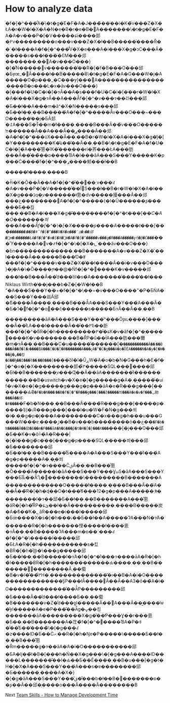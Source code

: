# How to analyze data
[//]: # (Version:1.0.0)
�f�[�^���͂́A�\�t�g�E�F�A�J���̏����i�K�̃v���Z�X�ŁA�r�W�l�X�A�N�e�B�r�e�B�𒲂ׁA�������\�t�g�E�F�A�A�v���P�[�V�����ɕϊ����邽�߂̗v���������o���v���Z�X�ł��B�����͐����Ȓ��`�ł����A�f�[�^���͂̓V�X�e���A�i���X�g�ɔC���Ă����ׂ��s���ł����ƐM���邩�������܂��񂪁A�v���O���}�[�͒N�����݌v�������̂��R�[�f�B���O���邱�Ƃɏœ_�𓖂Ă��ׂ��ł��B�����Ƀ\�t�g�E�F�A�G���W�j�A�����O�̃p���_�C���ɏ]���΁A���������������܂����B�o���L�x�ȃv���O���}�[���f�U�C�i�[�ɂȂ��A�s���f�U�C�i�[���r�W�l�X�A�i���X�g�ɂȂ��A���ׂẴf�[�^�v���ɂ��čl���邱�Ƃ��ł��A���m�ȃ^�X�N�����s���邱�Ƃ��ł��܂��B�����́A�f�[�^�����ׂẴv���O���~���O�����̒��j�ƂȂ邽�߁A���S�ɂ͐��m�ł͂����܂����B���Ȃ��̃v���O�����ŉ������Ă��A���Ȃ��͈ړ����Ă��邩�A�f�[�^���ύX���Ă��܂��B�r�W�l�X�A�i���X�g�̓j�[�Y���������K�͂ɕ��͂��Ă��܂��B�\�t�g�E�F�A�f�U�C�i�[�́A���̂悤�ȋK�͂������ɍi�荞���ŁA���肪���Ȃ��̊��̏��ɒ����ƁA�I���ȃA���S���Y�����K�p���Ċ����̃f�[�^���ړ����邾���ł��B

�����ł͂����܂����B

�ǂ̒i�K�Ō��Ă��A�f�[�^�͂��܂��݌v���ꂽ�A�v���P�[�V�����̎��Ȋ֐S���ł��B�r�W�l�X�A�i���X�g���ڋq�̗v�������ǂ̂悤�ɗv�����擾���Ă��邩���ڂ��������΁A�f�[�^�����{�I�Ȗ������ʂ������Ƃ��킩���܂��B�A�i���X�g�͂��������f�[�^�t���[�_�C�A�O�������쐬���A���ׂẴf�[�^�\�[�X�����ʂ����A�����t���[���`�������܂��B�ǂ̃f�[�^���V�X�e���̈ꕔ�ɂ��邩�𖾊m�ɂ������ŁA�f�[�^�x�[�X�֌W�A�f�[�^�����v���g�R���A�����уt�@�C���`���̊ϓ_�����A�݌v�҂̓f�[�^�\�[�X�𐮌`���ăv���O���}�ɓn�������������܂��B�������A�v���Z�X�͂܂��I�����Ă��܂����B���̓O�ꂵ���f�[�^�����v���Z�X�̌��ł����Ă��i�v���O���}�j�A�\�Ȍ����ŗǂ̕��@�Ńf�[�^�𕪐͂����K�v�����邩���ł��B���Ȃ��̎d���̍ŏI�s�́A�������̌����̕��ł���Niklaus Wirth�̒��j���b�Z�[�W�ł��B "�A���S���Y��+�f�[�^�\��=�v���O����"�P�ƂŃA���S���Y���𗧂Ă邱�Ƃ͌����Ă����܂����B���ׂẴA���S���Y���́A���Ȃ��Ƃ�1�̃f�[�^�ɑ΂��ĉ������s�����ƂɂȂ��Ă��܂��B

���������āA�A���S���Y���͐^���Ŏԗւ����]�����Ȃ��̂ŁA���l�����Ȃ��̂��߂ɓ��肵���f�[�^�ƃR�[�h���������߂��̂ɕK�v�ȃf�[�^�̗����𕪐͂����K�v�������܂��B�ȒP�ȗ��ł́A���肪���薾�m�ɂȂ��܂��B���C�u�����̌������[�`�����������Ă��܂��B���Ȃ��̎d�l�ɂ����ƁA���[�U�[�̓W�������A���ҁA�^�C�g���A�o�ŎЁA�����N�A�y�[�W���̑g�ݍ��킹�ŏ��Ђ��I���ł��܂��B���[�`���̍ŏI�I�ȖڕW�́A�o�b�N�G���h�E�f�[�^�x�[�X���������邽�߂̐�����SQL���𐶐����邱�Ƃł��B�������̗v���Ɋ��Â��āA�������̑I�����������܂��B�uswitch�v�X�e�[�g�����g�A�܂��͕����́uif�v�X�e�[�g�����g���g�p���āA�e�R���g���[�������ԂɃ`�F�b�N���܂��B�f�[�^�R���g���[���̔z�����쐬���A�e�v�f���ݒ肳���Ă��邩�ǂ����`�F�b�N���܂��B���ׂĂ̓����̃R���g���[�����p�����钊�ۃR���g���[���I�u�W�F�N�g���쐬�i�܂��͎g�p�j���A���������C�x���g�h���u���G���W���ɐڑ����܂��B�v���ɓ����̏����ō��ڂ��`�F�b�N�����Ă��邱�Ƃ��m�F���āA�N�G���̃p�t�H�[�}���X���`���[�j���O���邱�Ƃ��K�v�ȏꍇ�́A�R���|�[�l���g�̃c���[���g�p����SQL�����쐬���邱�Ƃ��������邱�Ƃ��ł��܂��B�����̂Ƃ����A�A���S���Y���̑I���́A�g�p�����A�܂��͍쐬�����f�[�^�ɂ����ĈقȂ��܂��B���̂悤�Ȍ����́A�����I�ȃA���S���Y���ƔߎS�ȃA���S���Y���Ƃ̊Ԃ̂��ׂĂ̈Ⴂ�𐶂��������\���������B�������A�������������O�����ł͂����܂����B���Ȃ��́A���Ȃ��̃R�[�h�ɖ��O�t���̕ϐ���12�g�p���A�����܂łǂ��������I�ɂ��邱�Ƃ��ł��܂��B�������A���̂悤�ȃR�[�h�͊ȒP�ɕێ��ł��Ȃ����������܂����B�����炭�A�ϐ��̓K�؂ȃR���e�i���I�����邱�Ƃœ����X�s�[�h���ۂ��Ƃ��ł��A�����ɁA���N�ɂ́A�������R�[�h�������悭�����ł����悤�ɂȂ��܂��B�����ɁA���m�ɒ��`���ꂽ�f�[�^�\�����I�����邱�ƂŁA�R�[�h�̏����������s�킸�ɃR�[�h�̋@�\���g�����邱�Ƃ��ł��܂��B�����I�ɂ́A�f�[�^�̑I���ɂ����āA�R�[�h�̏I�����ɃR�[�h�������������Ԃ����܂��܂��B�������̗��������Ă݂܂��傤�B�v�l�̂��߂̐H�ו��͂������������܂��B�A�i�O�����������������̕ʂ̒P���łȂ����΂Ȃ��Ȃ��A3�ȏ��̃A�i�O�������������̂��ׂĂ̒P���������邱�Ƃ����Ȃ��̎d���ł����Ƃ��܂��傤�B�������v�Z�̎d���ƍl�����Ȃ��΁A���Ȃ��͖����̓w�͂ɏI�����A�e�P���̂��ׂĂ̑g�ݍ��킹�������āA���������X�g�̑��̒P���Ɣ��r���悤�Ƃ��܂��B�������A�茳�̃f�[�^�𕪐͂����ƁA�P�ꂻ�̂��̂Ƃ��̕����̃\�[�g���ꂽ�z����ID�Ƃ��Ċ܂ރ��R�[�h�Ŋe�P�����\�����Ƃ��ł��܂��B���̂悤�Ȓm�����g�ɂ��āA�A�i�O�����������邱�Ƃ́A�ǉ��̃t�B�[���h�Ń��X�g���\�[�g���A����ID�����L�������̂��I�Ԃ��Ƃ��Ӗ����܂��B�u���[�g�t�H�[�X�A���S���Y���́A���s�ɐ��������邱�Ƃ������܂����A�X�}�[�g�ȃA���S���Y���͂ق��̐��b�ł��B��������ɒ��ʂ��Ă��邱�̗����o���Ă����Ă��������B

Next [Team Skills - How to Manage Development Time](../Team-Skills/01-How%20to%20Manage%20Development%20Time.md)

